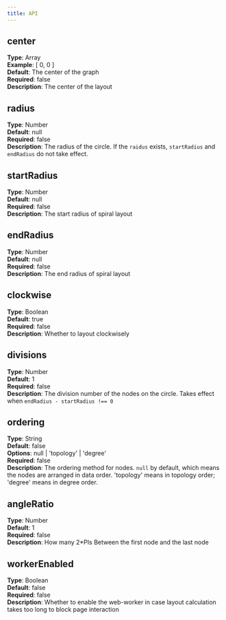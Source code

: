 ```yaml
---
title: API
---
```



## center
**Type**: Array<br />**Example**: [ 0, 0 ]<br />**Default**: The center of the graph<br />**Required**: false<br />**Description**: The center of the layout


## radius
**Type**: Number<br />**Default**: null<br />**Required**: false<br />**Description**: The radius of the circle. If the `raidus` exists, `startRadius` and `endRadius` do not take effect.


## startRadius
**Type**: Number<br />**Default**: null<br />**Required**: false<br />**Description**: The start radius of spiral layout


## endRadius
**Type**: Number<br />**Default**: null<br />**Required**: false<br />**Description**: The end radius of spiral layout


## clockwise
**Type**: Boolean<br />**Default**: true<br />**Required**: false<br />**Description**: Whether to layout clockwisely


## divisions
**Type**: Number<br />**Default**: 1<br />**Required**: false<br />**Description**: The division number of the nodes on the circle. Takes effect when `endRadius - startRadius !== 0`


## ordering
**Type**: String<br />**Default**: false<br />**Options**: null | 'topology' | 'degree'<br />**Required**: false<br />**Description**: The ordering method for nodes. `null` by default, which means the nodes are arranged in data order. 'topology' means in topology order; 'degree' means in degree order.


## angleRatio
**Type**: Number<br />**Default**: 1<br />**Required**: false<br />**Description**: How many 2*PIs Between the first node and the last node


## workerEnabled
**Type**: Boolean<br />**Default**: false<br />**Required**: false<br />**Description**: Whether to enable the web-worker in case layout calculation takes too long to block page interaction
